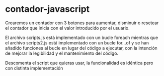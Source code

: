 # contador-javascript

Crearemos un contador con 3 botones para aumentar, disminuir o resetear el contador que inicia con el valor introducido por el usuario.

El archivo scripts.js está implementado con un bucle foreach mientras que el archivo scripts2.js está implementado con un bucle for...of y se han añadido funciones al bucle en lugar del código a ejecutar, con la intención de mejorar la legibilidad y el mantenimiento del código.

Descomenta el script que quieras usar, la funcionalidad es idéntica pero con distinta implementación
